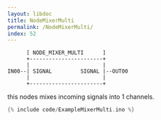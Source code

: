 ```yaml
---
layout: libdoc
title: NodeMixerMulti
permalink: /NodeMixerMulti/
index: 52
---
```


          [ NODE_MIXER_MULTI      ]       
          +-----------------------+       
          |                       |       
    IN00--| SIGNAL         SIGNAL |--OUT00
          |                       |       
          +-----------------------+       

this nodes mixes incoming signals into 1 channels.


```c
{% include code/ExampleMixerMulti.ino %}
```

